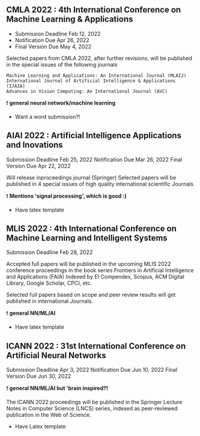 ## CMLA 2022 : 4th International Conference on Machine Learning & Applications

* Submission Deadline 	Feb 12, 2022
* Notification Due 	Apr 26, 2022
* Final Version Due 	May 4, 2022 



Selected papers from CMLA 2022, after further revisions, will be published in the special issues of the following journals

    Machine Learning and Applications: An International Journal (MLAIJ)
    International Journal of Artificial Intelligence & Applications (IJAIA)
    Advances in Vision Computing: An International Journal (AVC)

:exclamation: **general neural network/machine learning**

* Want a word submission?!

## AIAI 2022 : Artificial Intelligence Applications and Inovations

Submission Deadline 	Feb 25, 2022
Notification Due 	Mar 26, 2022
Final Version Due 	Apr 22, 2022 

Will release inproceedings journal (Springer)
Selected papers will be published in 4 special issues of high quality international scientific Journals


:exclamation: **Mentions 'signal processing', which is good :)**

* Have latex template

## MLIS 2022 : 4th International Conference on Machine Learning and Intelligent Systems


Submission Deadline 	Feb 28, 2022 



Accepted full papers will be published in the upcoming MLIS 2022 conference proceedings in the book series Frontiers in Artificial Intelligence and Applications (FAIA) Indexed by EI Compendex, Scopus, ACM Digital Library, Google Scholar, CPCI, etc.

Selected full papers based on scope and peer review results will get published in international Journals.


:exclamation: **general NN/ML/AI**

* Have latex template

## ICANN 2022 : 31st International Conference on Artificial Neural Networks

Submission Deadline 	Apr 3, 2022
Notification Due 	Jun 10, 2022
Final Version Due 	Jun 30, 2022



:exclamation: **general NN/ML/AI but 'brain inspired?!**

The ICANN 2022 proceedings will be published in the Springer Lecture Notes in Computer Science (LNCS) series, indexed as peer-reviewed publication in the Web of Science. 


* Have Latex template
